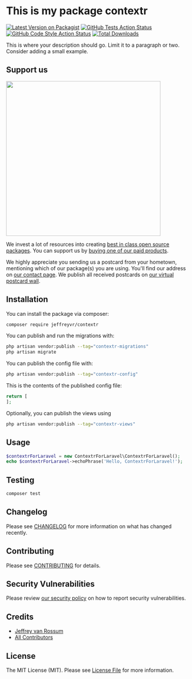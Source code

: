 # This is my package contextr

[![Latest Version on Packagist](https://img.shields.io/packagist/v/jeffreyvr/contextr.svg?style=flat-square)](https://packagist.org/packages/jeffreyvr/contextr)
[![GitHub Tests Action Status](https://img.shields.io/github/actions/workflow/status/jeffreyvr/contextr/run-tests.yml?branch=main&label=tests&style=flat-square)](https://github.com/jeffreyvr/contextr/actions?query=workflow%3Arun-tests+branch%3Amain)
[![GitHub Code Style Action Status](https://img.shields.io/github/actions/workflow/status/jeffreyvr/contextr/fix-php-code-style-issues.yml?branch=main&label=code%20style&style=flat-square)](https://github.com/jeffreyvr/contextr/actions?query=workflow%3A"Fix+PHP+code+style+issues"+branch%3Amain)
[![Total Downloads](https://img.shields.io/packagist/dt/jeffreyvr/contextr.svg?style=flat-square)](https://packagist.org/packages/jeffreyvr/contextr)

This is where your description should go. Limit it to a paragraph or two. Consider adding a small example.

## Support us

[<img src="https://github-ads.s3.eu-central-1.amazonaws.com/contextr.jpg?t=1" width="419px" />](https://spatie.be/github-ad-click/contextr)

We invest a lot of resources into creating [best in class open source packages](https://spatie.be/open-source). You can support us by [buying one of our paid products](https://spatie.be/open-source/support-us).

We highly appreciate you sending us a postcard from your hometown, mentioning which of our package(s) you are using. You'll find our address on [our contact page](https://spatie.be/about-us). We publish all received postcards on [our virtual postcard wall](https://spatie.be/open-source/postcards).

## Installation

You can install the package via composer:

```bash
composer require jeffreyvr/contextr
```

You can publish and run the migrations with:

```bash
php artisan vendor:publish --tag="contextr-migrations"
php artisan migrate
```

You can publish the config file with:

```bash
php artisan vendor:publish --tag="contextr-config"
```

This is the contents of the published config file:

```php
return [
];
```

Optionally, you can publish the views using

```bash
php artisan vendor:publish --tag="contextr-views"
```

## Usage

```php
$contextrForLaravel = new ContextrForLaravel\ContextrForLaravel();
echo $contextrForLaravel->echoPhrase('Hello, ContextrForLaravel!');
```

## Testing

```bash
composer test
```

## Changelog

Please see [CHANGELOG](CHANGELOG.md) for more information on what has changed recently.

## Contributing

Please see [CONTRIBUTING](CONTRIBUTING.md) for details.

## Security Vulnerabilities

Please review [our security policy](../../security/policy) on how to report security vulnerabilities.

## Credits

- [Jeffrey van Rossum](https://github.com/jeffreyvr)
- [All Contributors](../../contributors)

## License

The MIT License (MIT). Please see [License File](LICENSE.md) for more information.
